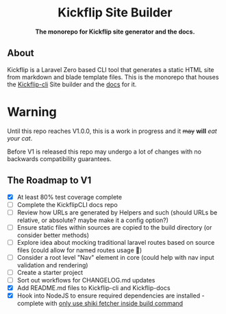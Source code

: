 <h1 align="center">Kickflip Site Builder</h1>
<p align="center">
    <strong>The monorepo for Kickflip site generator and the docs.</strong>
</p>

## About

Kickflip is a Laravel Zero based CLI tool that generates a static HTML site from markdown and blade template files.
This is the monorepo that houses the [Kickflip-cli](https://github.com/mallardduck/kickflip-cli) Site builder and the [docs](https://github.com/mallardduck/kickflip-docs) for it.


# Warning

Until this repo reaches V1.0.0, this is a work in progress and it ~~may~~ **will** _eat your cat_.  

Before V1 is released this repo may undergo a lot of changes with no backwards compatibility guarantees.

## The Roadmap to V1
- [x] At least 80% test coverage complete
- [ ] Complete the KickflipCLI docs repo
- [ ] Review how URLs are generated by Helpers and such (should URLs be relative, or absolute? maybe make it a config option?)
- [ ] Ensure static files within sources are copied to the build directory (or consider better methods)
- [ ] Explore idea about mocking traditional laravel routes based on source files (could allow for named routes usage 🤔)
- [ ] Consider a root level "Nav" element in core (could help with nav input validation and rendering)
- [ ] Create a starter project
- [ ] Sort out workflows for CHANGELOG.md updates
- [x] Add README.md files to Kickflip-cli and Kickflip-docs
- [x] Hook into NodeJS to ensure required dependencies are installed - complete with [only use shiki fetcher inside build command](https://github.com/mallardduck/kickflip-monorepo/commit/ce365d5201858b29933e5ef8465439f0d90bb016)